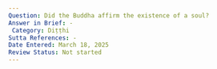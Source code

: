 ```yaml
---
Question: Did the Buddha affirm the existence of a soul?
Answer in Brief: -
 Category: Diṭṭhi
Sutta References: -
Date Entered: March 18, 2025
Review Status: Not started
---
```

